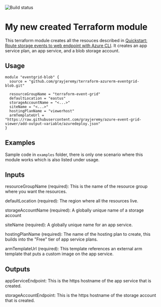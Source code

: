 
![Build status](https://dev.azure.com/grayjeremy/eventgrid-blob/_apis/build/status/grayjeremy.eventgrid-blob)

# My new created Terraform module

This terraform module creates all the resouces described in [Quickstart: Route storage events to web endpoint with Azure CLI](https://docs.microsoft.com/en-us/azure/storage/blobs/storage-blob-event-quickstart?toc=%2fazure%2fevent-grid%2ftoc.json).  It creates an app service plan, an app service, and a blob storage account.

## Usage

```
module "eventgrid-blob" {
  source = "github.com/grayjeremy/terraform-azurerm-eventgrid-blob.git"

  resourceGroupName = "terraform-event-grid"
  defaultLocation = "eastus"
  storageAccountName = "<...>"
  siteName = "<...>"
  hostingPlanName = "viewerhost"
  armTemplateUrl = "https://raw.githubusercontent.com/grayjeremy/azure-event-grid-viewer/add-output-variable/azuredeploy.json"
}
```

## Examples

Sample code in `examples` folder, there is only one scenario where this module works which is also listed under usage. 

## Inputs

resourceGroupName (required): This is the name of the resource group where you want the resources. 

defaultLocation (required): The region where all the resources live. 

storageAccountName (required): A globally unique name of a storage account

siteName (required): A globally unique name for an app service.  

hostingPlanName (required): The name of the hosting plan to create, this builds into the "Free" tier of app service plans. 

armTemplateUrl (required): This template references an external arm template that puts a custom image on the app service. 

## Outputs

appServiceEndpoint: This is the https hostname of the app service that is created.

storageAccountEndpoint:  This is the https hostname of the storage account that is created. 
